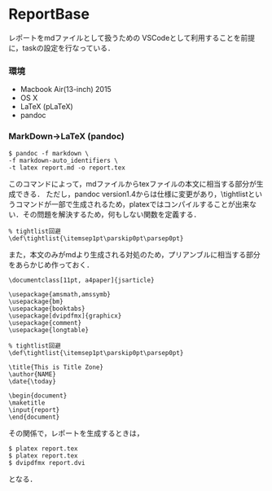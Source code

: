 # ReportBase

レポートをmdファイルとして扱うための
VSCodeとして利用することを前提に，taskの設定を行なっている．

### 環境

* Macbook Air(13-inch) 2015
* OS X
* LaTeX (pLaTeX)
* pandoc

### MarkDown->LaTeX (pandoc)

```
$ pandoc -f markdown \
-f markdown-auto_identifiers \
-t latex report.md -o report.tex
```

このコマンドによって，mdファイルからtexファイルの本文に相当する部分が生成できる．
ただし，pandoc version1.4からは仕様に変更があり，\tightlistというコマンドが一部で生成されるため，platexではコンパイルすることが出来ない．その問題を解決するため，何もしない関数を定義する．

```
% tightlist回避
\def\tightlist{\itemsep1pt\parskip0pt\parsep0pt}

```

また，本文のみがmdより生成される対処のため，プリアンブルに相当する部分をあらかじめ作っておく．

```
\documentclass[11pt, a4paper]{jsarticle}

\usepackage{amsmath,amssymb}
\usepackage{bm}
\usepackage{booktabs}
\usepackage[dvipdfmx]{graphicx}
\usepackage{comment}
\usepackage{longtable}

% tightlist回避
\def\tightlist{\itemsep1pt\parskip0pt\parsep0pt}

\title{This is Title Zone}
\author{NAME}
\date{\today}

\begin{document}
\maketitle
\input{report}
\end{document}
```

その関係で，レポートを生成するときは，

```
$ platex report.tex
$ platex report.tex
$ dvipdfmx report.dvi
```
となる．